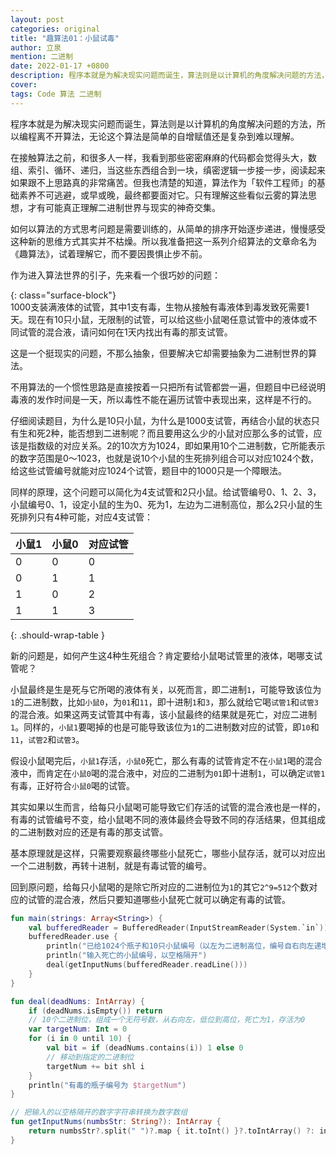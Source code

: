 ```yaml
---
layout: post
categories: original
title: "趣算法01：小鼠试毒"
author: 立泉
mention: 二进制
date: 2022-01-17 +0800
description: 程序本就是为解决现实问题而诞生，算法则是以计算机的角度解决问题的方法，所以编程离不开算法，无论这个算法是简单的自增赋值还是复杂到难以理解。
cover: 
tags: Code 算法 二进制
---
```


程序本就是为解决现实问题而诞生，算法则是以计算机的角度解决问题的方法，所以编程离不开算法，无论这个算法是简单的自增赋值还是复杂到难以理解。

在接触算法之前，和很多人一样，我看到那些密密麻麻的代码都会觉得头大，数组、索引、循环、递归，当这些东西组合到一块，缜密逻辑一步接一步，阅读起来如果跟不上思路真的非常痛苦。但我也清楚的知道，算法作为「软件工程师」的基础素养不可逃避，或早或晚，最终都要面对它。只有理解这些看似云雾的算法思想，才有可能真正理解二进制世界与现实的神奇交集。

如何以算法的方式思考问题是需要训练的，从简单的排序开始逐步递进，慢慢感受这种新的思维方式其实并不枯燥。所以我准备把这一系列介绍算法的文章命名为《趣算法》，试着理解它，而不要因畏惧止步不前。

作为进入算法世界的引子，先来看一个很巧妙的问题：

{: class="surface-block"}  
1000支装满液体的试管，其中1支有毒，生物从接触有毒液体到毒发致死需要1天。现在有10只小鼠，无限制的试管，可以给这些小鼠喝任意试管中的液体或不同试管的混合液，请问如何在1天内找出有毒的那支试管。

这是一个挺现实的问题，不那么抽象，但要解决它却需要抽象为二进制世界的算法。

不用算法的一个惯性思路是直接按着一只把所有试管都尝一遍，但题目中已经说明毒液的发作时间是一天，所以毒性不能在遍历试管中表现出来，这样是不行的。

仔细阅读题目，为什么是10只小鼠，为什么是1000支试管，再结合小鼠的状态只有生和死2种，能否想到二进制呢？而且要用这么少的小鼠对应那么多的试管，应该是指数级的对应关系。2的10次方为1024，即如果用10个二进制数，它所能表示的数字范围是0～1023，也就是说10个小鼠的生死排列组合可以对应1024个数，给这些试管编号就能对应1024个试管，题目中的1000只是一个障眼法。

同样的原理，这个问题可以简化为4支试管和2只小鼠。给试管编号0、1、2、3，小鼠编号0、1，设定小鼠的生为0、死为1，左边为二进制高位，那么2只小鼠的生死排列只有4种可能，对应4支试管：

| 小鼠1 | 小鼠0 | 对应试管 |
|-------|-------|----------|
| 0     | 0     | 0        |
| 0     | 1     | 1        |
| 1     | 0     | 2        |
| 1     | 1     | 3        | 
{: .should-wrap-table }

新的问题是，如何产生这4种生死组合？肯定要给小鼠喝试管里的液体，喝哪支试管呢？

小鼠最终是生是死与它所喝的液体有关，以死而言，即二进制`1`，可能导致该位为`1`的二进制数，比如`小鼠0`，为`01`和`11`，即十进制`1`和`3`，那么就给它喝`试管1`和`试管3`的混合液。如果这两支试管其中有毒，该小鼠最终的结果就是死亡，对应二进制`1`。同样的，`小鼠1`要喝掉的也是可能导致该位为`1`的二进制数对应的试管，即`10`和`11`，`试管2`和`试管3`。

假设小鼠喝完后，`小鼠1`存活，`小鼠0`死亡，那么有毒的试管肯定不在`小鼠1`喝的混合液中，而肯定在`小鼠0`喝的混合液中，对应的二进制为`01`即十进制`1`，可以确定`试管1`有毒，正好符合`小鼠0`喝的试管。

其实如果以生而言，给每只小鼠喝可能导致它们存活的试管的混合液也是一样的，有毒的试管编号不变，给小鼠喝不同的液体最终会导致不同的存活结果，但其组成的二进制数对应的还是有毒的那支试管。

基本原理就是这样，只需要观察最终哪些小鼠死亡，哪些小鼠存活，就可以对应出一个二进制数，再转十进制，就是有毒试管的编号。

回到原问题，给每只小鼠喝的是除它所对应的二进制位为`1`的其它`2^9=512`个数对应的试管的混合液，然后只要知道哪些小鼠死亡就可以确定有毒的试管。

```kotlin
fun main(strings: Array<String>) {
    val bufferedReader = BufferedReader(InputStreamReader(System.`in`))
    bufferedReader.use {
        println("已给1024个瓶子和10只小鼠编号（以左为二进制高位，编号自右向左递增）")
        println("输入死亡的小鼠编号，以空格隔开")
        deal(getInputNums(bufferedReader.readLine()))
    }
}

fun deal(deadNums: IntArray) {
    if (deadNums.isEmpty()) return
    // 10个二进制位，组成一个无符号数，从右向左，低位到高位，死亡为1，存活为0
    var targetNum: Int = 0
    for (i in 0 until 10) {
        val bit = if (deadNums.contains(i)) 1 else 0
        // 移动到指定的二进制位
        targetNum += bit shl i
    }
    println("有毒的瓶子编号为 $targetNum")
}

// 把输入的以空格隔开的数字字符串转换为数字数组
fun getInputNums(numbsStr: String?): IntArray {
    return numbsStr?.split(" ")?.map { it.toInt() }?.toIntArray() ?: intArrayOf()
}
```

<!-- ## 变体

{: class="surface-block"}  
思考一下，如果只有1只小鼠，但它有10条命，同样的1000支试管，毒液的发作时间同样是1天，但这次有10天时间，要如何测出有毒的那支试管呢？

答案是三个字：二叉树，先搁着，以后再聊。 -->

<!-- 层数是数据位，第1层为低，依次10位，第1天的生死状态，判断第二天要喝的试管编号，第n天的生死状态，聚合到最终的叶，得到试管编号 -->